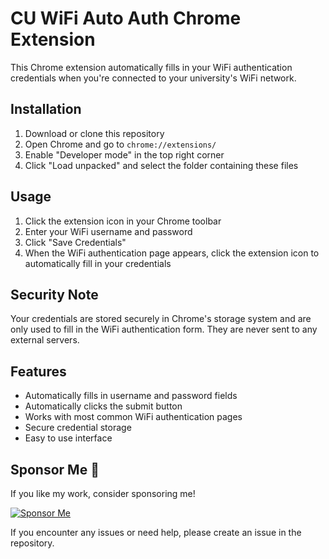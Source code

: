# CU WiFi Auto Auth Chrome Extension

This Chrome extension automatically fills in your WiFi authentication credentials when you're connected to your university's WiFi network.

## Installation

1. Download or clone this repository
2. Open Chrome and go to `chrome://extensions/`
3. Enable "Developer mode" in the top right corner
4. Click "Load unpacked" and select the folder containing these files

## Usage

1. Click the extension icon in your Chrome toolbar
2. Enter your WiFi username and password
3. Click "Save Credentials"
4. When the WiFi authentication page appears, click the extension icon to automatically fill in your credentials

## Security Note

Your credentials are stored securely in Chrome's storage system and are only used to fill in the WiFi authentication form. They are never sent to any external servers.

## Features

- Automatically fills in username and password fields
- Automatically clicks the submit button
- Works with most common WiFi authentication pages
- Secure credential storage
- Easy to use interface

## Sponsor Me 💖  
If you like my work, consider sponsoring me!  

[![Sponsor Me](https://img.shields.io/badge/Sponsor%20Me-%E2%9D%A4-red?style=for-the-badge)](https://github.com/sponsors/saurabhkr78)


If you encounter any issues or need help, please create an issue in the repository. 
